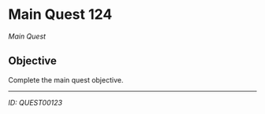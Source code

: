 # Main Quest 124

*Main Quest*

## Objective
Complete the main quest objective.

---
*ID: QUEST00123*
